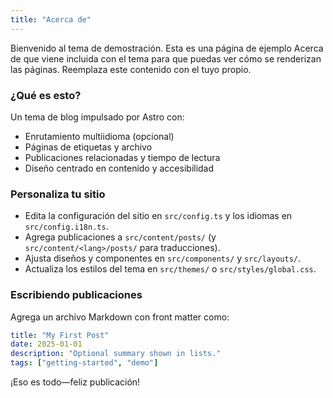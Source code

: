```yaml
---
title: "Acerca de"
---
```


Bienvenido al tema de demostración. Esta es una página de ejemplo Acerca de que viene incluida con el tema para que puedas ver cómo se renderizan las páginas. Reemplaza este contenido con el tuyo propio.

### ¿Qué es esto?

Un tema de blog impulsado por Astro con:

- Enrutamiento multiidioma (opcional)
- Páginas de etiquetas y archivo
- Publicaciones relacionadas y tiempo de lectura
- Diseño centrado en contenido y accesibilidad

### Personaliza tu sitio

- Edita la configuración del sitio en `src/config.ts` y los idiomas en `src/config.i18n.ts`.
- Agrega publicaciones a `src/content/posts/` (y `src/content/<lang>/posts/` para traducciones).
- Ajusta diseños y componentes en `src/components/` y `src/layouts/`.
- Actualiza los estilos del tema en `src/themes/` o `src/styles/global.css`.

### Escribiendo publicaciones

Agrega un archivo Markdown con front matter como:

```yaml
title: "My First Post"
date: 2025-01-01
description: "Optional summary shown in lists."
tags: ["getting-started", "demo"]
```

¡Eso es todo—feliz publicación!